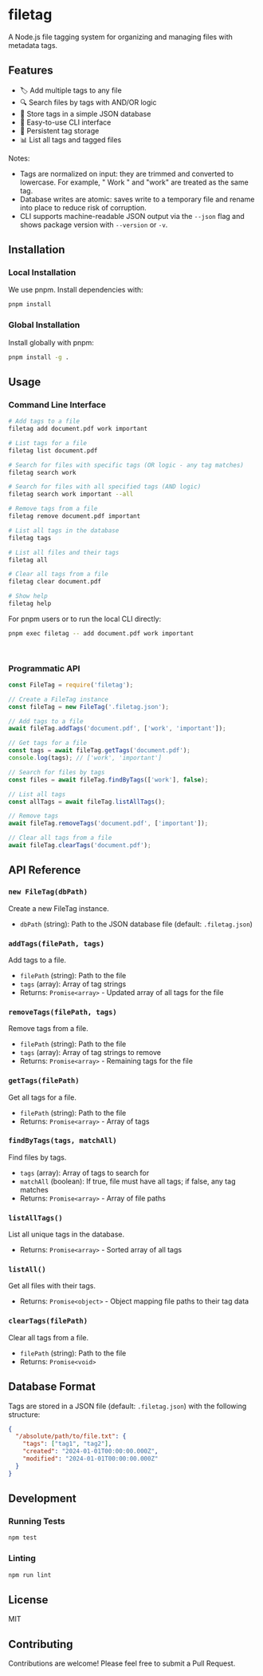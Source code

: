 # filetag

A Node.js file tagging system for organizing and managing files with metadata tags.

## Features

- 🏷️ Add multiple tags to any file
- 🔍 Search files by tags with AND/OR logic
- 📝 Store tags in a simple JSON database
- 🚀 Easy-to-use CLI interface
- 💾 Persistent tag storage
- 📊 List all tags and tagged files

Notes:

- Tags are normalized on input: they are trimmed and converted to lowercase. For example, " Work " and "work" are treated as the same tag.
- Database writes are atomic: saves write to a temporary file and rename into place to reduce risk of corruption.
- CLI supports machine-readable JSON output via the `--json` flag and shows package version with `--version` or `-v`.

## Installation

### Local Installation

We use pnpm. Install dependencies with:

```bash
pnpm install
```

### Global Installation

Install globally with pnpm:


```bash
pnpm install -g .
```

## Usage

### Command Line Interface

```bash
# Add tags to a file
filetag add document.pdf work important

# List tags for a file
filetag list document.pdf

# Search for files with specific tags (OR logic - any tag matches)
filetag search work

# Search for files with all specified tags (AND logic)
filetag search work important --all

# Remove tags from a file
filetag remove document.pdf important

# List all tags in the database
filetag tags

# List all files and their tags
filetag all

# Clear all tags from a file
filetag clear document.pdf

# Show help
filetag help
```

For pnpm users or to run the local CLI directly:

```bash
pnpm exec filetag -- add document.pdf work important

 
```
### Programmatic API

```javascript
const FileTag = require('filetag');

// Create a FileTag instance
const fileTag = new FileTag('.filetag.json');

// Add tags to a file
await fileTag.addTags('document.pdf', ['work', 'important']);

// Get tags for a file
const tags = await fileTag.getTags('document.pdf');
console.log(tags); // ['work', 'important']

// Search for files by tags
const files = await fileTag.findByTags(['work'], false);

// List all tags
const allTags = await fileTag.listAllTags();

// Remove tags
await fileTag.removeTags('document.pdf', ['important']);

// Clear all tags from a file
await fileTag.clearTags('document.pdf');
```

## API Reference

### `new FileTag(dbPath)`

Create a new FileTag instance.

- `dbPath` (string): Path to the JSON database file (default: `.filetag.json`)

### `addTags(filePath, tags)`

Add tags to a file.

- `filePath` (string): Path to the file
- `tags` (array): Array of tag strings
- Returns: `Promise<array>` - Updated array of all tags for the file

### `removeTags(filePath, tags)`

Remove tags from a file.

- `filePath` (string): Path to the file
- `tags` (array): Array of tag strings to remove
- Returns: `Promise<array>` - Remaining tags for the file

### `getTags(filePath)`

Get all tags for a file.

- `filePath` (string): Path to the file
- Returns: `Promise<array>` - Array of tags

### `findByTags(tags, matchAll)`

Find files by tags.

- `tags` (array): Array of tags to search for
- `matchAll` (boolean): If true, file must have all tags; if false, any tag matches
- Returns: `Promise<array>` - Array of file paths

### `listAllTags()`

List all unique tags in the database.

- Returns: `Promise<array>` - Sorted array of all tags

### `listAll()`

Get all files with their tags.

- Returns: `Promise<object>` - Object mapping file paths to their tag data

### `clearTags(filePath)`

Clear all tags from a file.

- `filePath` (string): Path to the file
- Returns: `Promise<void>`

## Database Format

Tags are stored in a JSON file (default: `.filetag.json`) with the following structure:

```json
{
  "/absolute/path/to/file.txt": {
    "tags": ["tag1", "tag2"],
    "created": "2024-01-01T00:00:00.000Z",
    "modified": "2024-01-01T00:00:00.000Z"
  }
}
```

## Development

### Running Tests

```bash
npm test
```

### Linting

```bash
npm run lint
```

## License

MIT

## Contributing

Contributions are welcome! Please feel free to submit a Pull Request.